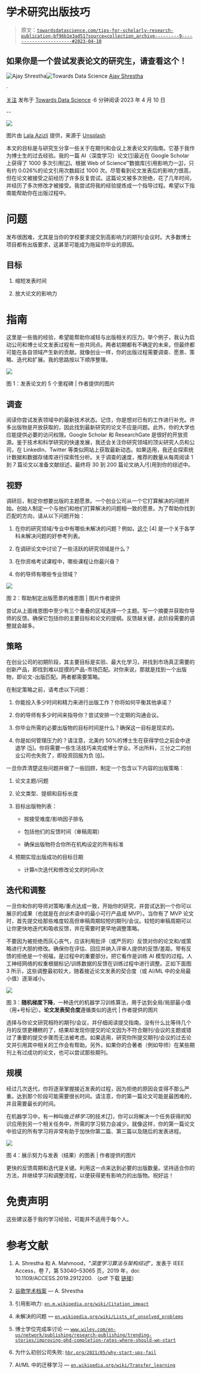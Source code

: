 # 学术研究出版技巧

> 原文：[`towardsdatascience.com/tips-for-scholarly-research-publication-bf96b1e3ad51?source=collection_archive---------9-----------------------#2023-04-10`](https://towardsdatascience.com/tips-for-scholarly-research-publication-bf96b1e3ad51?source=collection_archive---------9-----------------------#2023-04-10)

## 如果你是一个尝试发表论文的研究生，请查看这个！

[](https://blog.ajayshrestha.com/?source=post_page-----bf96b1e3ad51--------------------------------)![Ajay Shrestha](https://blog.ajayshrestha.com/?source=post_page-----bf96b1e3ad51--------------------------------)[](https://towardsdatascience.com/?source=post_page-----bf96b1e3ad51--------------------------------)![Towards Data Science](https://towardsdatascience.com/?source=post_page-----bf96b1e3ad51--------------------------------) [Ajay Shrestha](https://blog.ajayshrestha.com/?source=post_page-----bf96b1e3ad51--------------------------------)

·

[关注](https://medium.com/m/signin?actionUrl=https%3A%2F%2Fmedium.com%2F_%2Fsubscribe%2Fuser%2F658421888120&operation=register&redirect=https%3A%2F%2Ftowardsdatascience.com%2Ftips-for-scholarly-research-publication-bf96b1e3ad51&user=Ajay+Shrestha&userId=658421888120&source=post_page-658421888120----bf96b1e3ad51---------------------post_header-----------) 发布于 [Towards Data Science](https://towardsdatascience.com/?source=post_page-----bf96b1e3ad51--------------------------------) ·6 分钟阅读·2023 年 4 月 10 日[](https://medium.com/m/signin?actionUrl=https%3A%2F%2Fmedium.com%2F_%2Fvote%2Ftowards-data-science%2Fbf96b1e3ad51&operation=register&redirect=https%3A%2F%2Ftowardsdatascience.com%2Ftips-for-scholarly-research-publication-bf96b1e3ad51&user=Ajay+Shrestha&userId=658421888120&source=-----bf96b1e3ad51---------------------clap_footer-----------)

--

[](https://medium.com/m/signin?actionUrl=https%3A%2F%2Fmedium.com%2F_%2Fbookmark%2Fp%2Fbf96b1e3ad51&operation=register&redirect=https%3A%2F%2Ftowardsdatascience.com%2Ftips-for-scholarly-research-publication-bf96b1e3ad51&source=-----bf96b1e3ad51---------------------bookmark_footer-----------)![](img/43c90701dae8e323af7ca070ea1243da.png)

图片由 [Lala Azizli](https://unsplash.com/@lazizli?utm_source=medium&utm_medium=referral) 提供，来源于 [Unsplash](https://unsplash.com/?utm_source=medium&utm_medium=referral)

本文的目标是与研究生分享一些关于在期刊和会议上发表论文的指南。它基于我作为博士生的过去经验。我的一篇 AI（深度学习）论文[[1](https://ieeexplore.ieee.org/stamp/stamp.jsp?tp=&arnumber=8694781)]最近在 Google Scholar 上获得了 1000 多次引用[[2](https://scholar.google.com/citations?user=wtBCz0QAAAAJ)]。根据 Web of Science™数据库[引用影响力—[3](https://en.m.wikipedia.org/wiki/Citation_impact)]，只有约 0.026%的论文引用次数超过 1000 次。尽管看到论文发表后的影响力很高，但在论文被接受之前经历了许多反复尝试。这篇论文被多次拒绝，花了几年时间，并经历了多次修改才被接受。我尝试将我的经验提炼成一个指导过程。希望以下指南能帮助你在出版过程中。

# 问题

发布很困难，尤其是当你的学校要求提交到高影响力的期刊/会议时。大多数博士项目都有出版要求，这甚至可能成为拖延你毕业的原因。

## 目标

1.  缩短发表时间

1.  放大论文的影响力

# 指南

这里是一些我的经验，希望能帮助你减轻与出版相关的压力。举个例子，我认为启动公司和博士论文发表过程有一些共同点。两者初期都有不确定的未来，但最终都可能在各自领域产生新的贡献。就像创业一样，你的出版过程需要调查、愿景、策略、迭代和扩展。我的思路按以下顺序整理。

![](img/cc33f731bc97a7ae468b6ac611b92ae8.png)

图 1：发表论文的 5 个里程碑 | 作者提供的图片

## 调查

阅读你尝试发表领域中的最新技术状态。记住，你是想对已有的工作进行补充。许多出版物是开放获取的，因此找到最新研究的论文不应是问题。此外，你的大学也应能提供必要的访问权限。Google Scholar 和 ResearchGate 是很好的开放资源。鉴于技术和科学研究的快速发展，我还会关注你研究领域的顶尖研究人员和公司，在 LinkedIn、Twitter 等类似网站上获取最新动态。如果适用，我还会探索统计数据和数据存储库进行探索性分析。关于调查的速度，推荐的数量从每周阅读 1 到 7 篇论文以准备文献综述，最终将 30 到 200 篇论文纳入/引用到你的综述中。

## 视野

调研后，制定你想要出版的主题愿景。一个创业公司从一个它打算解决的问题开始。创始人制定一个与他们和他们打算解决的问题相一致的愿景。为了帮助你找到匹配的方向，请从以下问题开始：

1.  在你的研究领域/专业中有哪些未解决的问题？例如，[这个](https://en.wikipedia.org/wiki/Lists_of_unsolved_problems) [4] 是一个关于各学科未解决问题的好参考列表。

1.  在调研论文中讨论了一些活跃的研究领域是什么？

1.  在你资格考试课程中，哪些课程让你最兴奋？

1.  你的导师有哪些专业领域？

![](img/3211c26d93fe303a1c0335da86203156.png)

图 2：帮助制定出版愿景的维恩图 | 图片作者提供

尝试从上面维恩图中至少有三个重叠的区域选择一个主题。写一个摘要并获取你导师的反馈。确保它包括你的主要目标和论文的提纲。反馈越关键，此阶段需要的调整就会越多。

## 策略

在创业公司的初期阶段，其主要目标是实验、最大化学习，并找到市场真正需要的创新产品，即找到难以捉摸的产品-市场匹配。对你来说，那就是找到一个出版物，即论文-出版匹配。两者都需要策略。

在制定策略之前，请考虑以下问题：

1.  你能投入多少时间和精力来进行出版工作？你将如何平衡其他承诺？

1.  你的导师有多少时间来指导你？尝试安排一个定期的沟通会议。

1.  你毕业所需的必要出版物的目标时间是什么？确保这一目标是现实的。

1.  你是如何管理压力的？请注意，北美约 50%的博士生在获得学位之前会中途退学 [[5](https://www.wiley.com/en-us/network/publishing/research-publishing/trending-stories/improving-phd-completion-rates-where-should-we-start)]。你将需要一些生活技巧来完成博士学业。不出所料，三分之二的创业公司也失败了，即投资回报为负 [[6](https://hbr.org/2021/05/why-start-ups-fail)]。

一旦你弄清楚这些问题并做了一些回顾，制定一个包含以下内容的出版策略：

1.  论文主题/问题

1.  论文类型、提纲和目标长度

1.  目标出版物列表：

    - 按接受难度/影响因子排名

    - 包括他们的反馈时间（审稿周期）

    - 确保出版物符合你所在机构设定的所有标准

1.  预期实现出版成功的目标日期

    - 计算*n*次迭代和修改论文的时间*n*次

## 迭代和调整

一旦你和你的导师对策略/重点达成一致，开始你的研究，并尝试达到一个你可以展示的成果（也就是在*创业*术语中的最小可行产品或 MVP）。当你有了 MVP 论文时，首先提交给那些难度较高但审稿周期较短的期刊/会议。较短的审稿周期可以让你更快地迭代和吸收反馈，并在需要时更早地调整策略。

不要因为被拒绝而灰心丧气，应该利用批评（或严厉的）反馈对你的论文和/或策略进行大胆的修改。确保你在评估、回应并纳入评审人提供的反馈/差距。带有反馈的拒绝是一个祝福，是过程中的重要部分。把它看作是训练 AI 模型的过程。人工神经网络的权重根据标记/训练数据的反馈在训练过程中进行调整。正如下面图 3 所示，这些调整最初较大，随着接近论文发表的契合度（或 AI/ML 中的全局最小值）逐渐减小。

![](img/2bc59d3a1f0e9963d7f8f1a1f12aae9e.png)

图 3：**随机梯度下降**，一种迭代的机器学习训练算法，用于达到全局/局部最小值（用+号标记）。**论文发表契合度**遵循类似的迭代 | 作者提供的图片

选择与你论文研究相符的期刊/会议，并仔细阅读提交指南。没有什么比等待几个月的反馈更糟糕的了，结果却发现你提交的论文因为不符合期刊/会议的主题或错过了重要的提交步骤而无法被考虑。如果适用，研究你所提交期刊/会议的过去论文并引用其中相关的工作会有帮助。另外，如果你的合著者（例如导师）在某些期刊上有过成功的论文，也可以尝试那些期刊。

## 规模

经过几次迭代，你将逐渐掌握接近发表的过程，因为拒绝的原因会变得不那么严重。达到那个阶段可能需要很长时间。请注意，你的第一篇论文可能是最困难的，并且需要最长的时间。

在机器学习中，有一种叫做*迁移学习*的技术[[7](https://en.wikipedia.org/wiki/Transfer_learning)]，你可以将解决一个任务获得的知识应用到另一个相关任务中，所需的学习努力会减少。就像这样，你的第一篇论文中验证的所有学习将非常有助于加快你第二篇、第三篇以及随后的发表进程。

![](img/7b80466610045d199facbcf6f2b10f24.png)

图 4：展示努力与发表（结果）的图表 | 作者提供的图片

更快的反馈周期和迭代是关键。利用这一点来达到必要的出版数量。坚持适合你的方法，并继续学习和调整流程，以便获得更有影响力的出版物。祝好运！

# 免责声明

这些建议基于我的学习经验，可能并不适用于每个人。

# 参考文献

1.  A. Shrestha 和 A. Mahmood，“*深度学习算法与架构综述*”，发表于 IEEE Access，卷 7，第 53040–53065 页，2019 年，doi: 10.1109/ACCESS.2019.2912200\. （pdf 下载 [链接](https://ieeexplore.ieee.org/stamp/stamp.jsp?tp=&arnumber=8694781)）

1.  [谷歌学术档案](https://scholar.google.com/citations?user=wtBCz0QAAAAJ) — A. Shrestha

1.  引用影响力: [`en.m.wikipedia.org/wiki/Citation_impact`](https://en.m.wikipedia.org/wiki/Citation_impact)

1.  未解决的问题 — [`en.wikipedia.org/wiki/Lists_of_unsolved_problems`](https://en.wikipedia.org/wiki/Lists_of_unsolved_problems)

1.  博士学位完成率讨论 — [`www.wiley.com/en-us/network/publishing/research-publishing/trending-stories/improving-phd-completion-rates-where-should-we-start`](https://www.wiley.com/en-us/network/publishing/research-publishing/trending-stories/improving-phd-completion-rates-where-should-we-start)

1.  为什么初创公司失败: [`hbr.org/2021/05/why-start-ups-fail`](https://hbr.org/2021/05/why-start-ups-fail)

1.  AI/ML 中的迁移学习 — [`en.wikipedia.org/wiki/Transfer_learning`](https://en.wikipedia.org/wiki/Transfer_learning)
